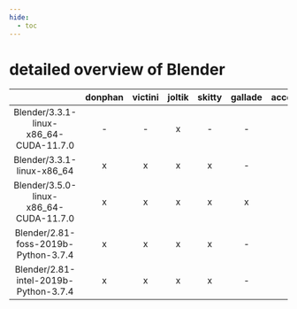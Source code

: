 ```yaml
---
hide:
  - toc
---
```


detailed overview of Blender
============================

| |donphan|victini|joltik|skitty|gallade|accelgor|swalot|doduo|
| :---: | :---: | :---: | :---: | :---: | :---: | :---: | :---: | :---: |
|Blender/3.3.1-linux-x86_64-CUDA-11.7.0|-|-|x|-|-|x|-|-|
|Blender/3.3.1-linux-x86_64|x|x|x|x|-|x|x|x|
|Blender/3.5.0-linux-x86_64-CUDA-11.7.0|x|x|x|x|x|x|x|x|
|Blender/2.81-foss-2019b-Python-3.7.4|x|x|x|x|-|-|-|x|
|Blender/2.81-intel-2019b-Python-3.7.4|x|x|x|x|-|-|-|x|
